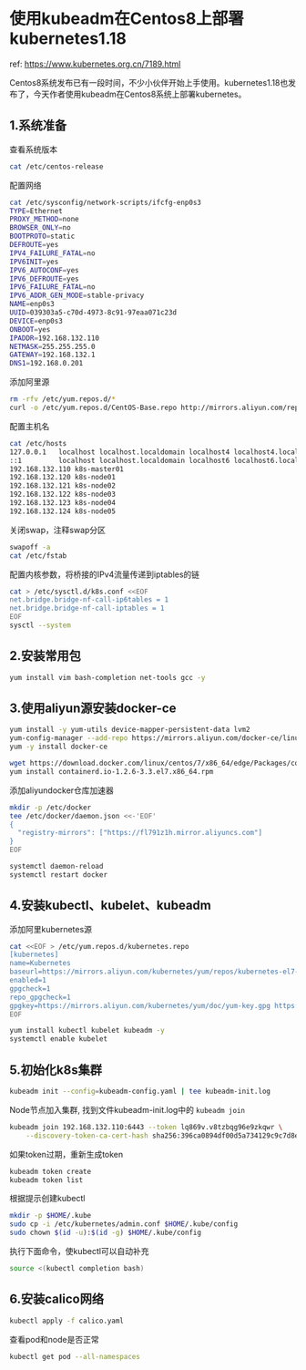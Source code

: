 
# 使用kubeadm在Centos8上部署kubernetes1.18

ref: <https://www.kubernetes.org.cn/7189.html>

Centos8系统发布已有一段时间，不少小伙伴开始上手使用。kubernetes1.18也发布了，今天作者使用kubeadm在Centos8系统上部署kubernetes。

## 1.系统准备

查看系统版本

```sh
cat /etc/centos-release
```

配置网络

```sh
cat /etc/sysconfig/network-scripts/ifcfg-enp0s3
TYPE=Ethernet
PROXY_METHOD=none
BROWSER_ONLY=no
BOOTPROTO=static
DEFROUTE=yes
IPV4_FAILURE_FATAL=no
IPV6INIT=yes
IPV6_AUTOCONF=yes
IPV6_DEFROUTE=yes
IPV6_FAILURE_FATAL=no
IPV6_ADDR_GEN_MODE=stable-privacy
NAME=enp0s3
UUID=039303a5-c70d-4973-8c91-97eaa071c23d
DEVICE=enp0s3
ONBOOT=yes
IPADDR=192.168.132.110
NETMASK=255.255.255.0
GATEWAY=192.168.132.1
DNS1=192.168.0.201
```

添加阿里源

```sh
rm -rfv /etc/yum.repos.d/*
curl -o /etc/yum.repos.d/CentOS-Base.repo http://mirrors.aliyun.com/repo/Centos-8.repo
```

配置主机名

```sh
cat /etc/hosts
127.0.0.1   localhost localhost.localdomain localhost4 localhost4.localdomain4
::1         localhost localhost.localdomain localhost6 localhost6.localdomain6
192.168.132.110 k8s-master01
192.168.132.120 k8s-node01
192.168.132.121 k8s-node02
192.168.132.122 k8s-node03
192.168.132.123 k8s-node04
192.168.132.124 k8s-node05
```

关闭swap，注释swap分区

```sh
swapoff -a
cat /etc/fstab
```

配置内核参数，将桥接的IPv4流量传递到iptables的链

```sh
cat > /etc/sysctl.d/k8s.conf <<EOF
net.bridge.bridge-nf-call-ip6tables = 1
net.bridge.bridge-nf-call-iptables = 1
EOF
sysctl --system
```

## 2.安装常用包

```sh
yum install vim bash-completion net-tools gcc -y
```

## 3.使用aliyun源安装docker-ce

```sh
yum install -y yum-utils device-mapper-persistent-data lvm2
yum-config-manager --add-repo https://mirrors.aliyun.com/docker-ce/linux/centos/docker-ce.repo
yum -y install docker-ce

wget https://download.docker.com/linux/centos/7/x86_64/edge/Packages/containerd.io-1.2.6-3.3.el7.x86_64.rpm
yum install containerd.io-1.2.6-3.3.el7.x86_64.rpm
```

添加aliyundocker仓库加速器

```sh
mkdir -p /etc/docker
tee /etc/docker/daemon.json <<-'EOF'
{
  "registry-mirrors": ["https://fl791z1h.mirror.aliyuncs.com"]
}
EOF

systemctl daemon-reload
systemctl restart docker
```

## 4.安装kubectl、kubelet、kubeadm

添加阿里kubernetes源

```sh
cat <<EOF > /etc/yum.repos.d/kubernetes.repo
[kubernetes]
name=Kubernetes
baseurl=https://mirrors.aliyun.com/kubernetes/yum/repos/kubernetes-el7-x86_64/
enabled=1
gpgcheck=1
repo_gpgcheck=1
gpgkey=https://mirrors.aliyun.com/kubernetes/yum/doc/yum-key.gpg https://mirrors.aliyun.com/kubernetes/yum/doc/rpm-package-key.gpg
EOF

yum install kubectl kubelet kubeadm -y
systemctl enable kubelet
```

## 5.初始化k8s集群

```sh
kubeadm init --config=kubeadm-config.yaml | tee kubeadm-init.log
```

Node节点加入集群, 找到文件kubeadm-init.log中的 `kubeadm join`

```sh
kubeadm join 192.168.132.110:6443 --token lq869v.v8tzbqg96e9zkqwr \
    --discovery-token-ca-cert-hash sha256:396ca0894df00d5a734129c9c7d8e48346803597f1a910c7fff28e71a7c111d7 
```

如果token过期，重新生成token

```sh
kubeadm token create
kubeadm token list
```

根据提示创建kubectl

```sh
mkdir -p $HOME/.kube
sudo cp -i /etc/kubernetes/admin.conf $HOME/.kube/config
sudo chown $(id -u):$(id -g) $HOME/.kube/config
```

执行下面命令，使kubectl可以自动补充

```sh
source <(kubectl completion bash)
```

## 6.安装calico网络

```sh
kubectl apply -f calico.yaml
```

查看pod和node是否正常

```sh
kubectl get pod --all-namespaces
```
